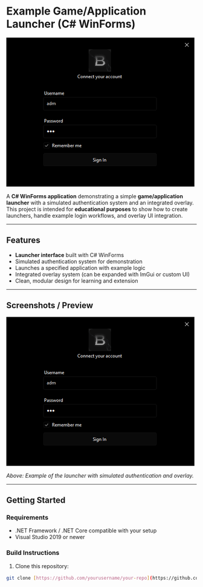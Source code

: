 # Example Game/Application Launcher (C# WinForms)

![Preview](preview.png)

A **C# WinForms application** demonstrating a simple **game/application launcher** with a simulated authentication system and an integrated overlay. This project is intended for **educational purposes** to show how to create launchers, handle example login workflows, and overlay UI integration.

---

## Features

- **Launcher interface** built with C# WinForms  
- Simulated authentication system for demonstration  
- Launches a specified application with example logic  
- Integrated overlay system (can be expanded with ImGui or custom UI)  
- Clean, modular design for learning and extension  

---

## Screenshots / Preview

![Preview](preview.png)

*Above: Example of the launcher with simulated authentication and overlay.*

---

## Getting Started

### Requirements
- .NET Framework / .NET Core compatible with your setup  
- Visual Studio 2019 or newer  

### Build Instructions
1. Clone this repository:

```bash
git clone [https://github.com/yourusername/your-repo](https://github.com/matheusc9/Loader-CS).git
